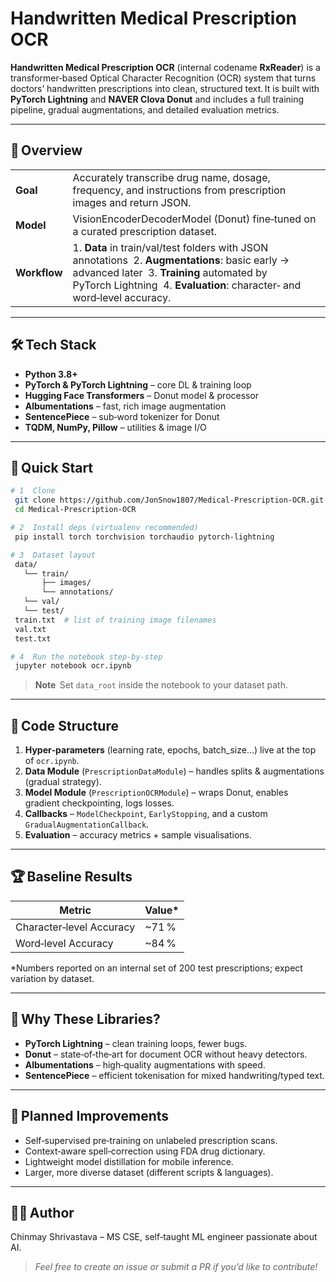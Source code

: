 # Handwritten Medical Prescription OCR

**Handwritten Medical Prescription OCR** (internal codename **RxReader**) is a transformer‑based Optical Character Recognition (OCR) system that turns doctors’ handwritten prescriptions into clean, structured text. It is built with **PyTorch Lightning** and **NAVER Clova Donut** and includes a full training pipeline, gradual augmentations, and detailed evaluation metrics.

---

## 🚀 Overview

| | |
|---|---|
| **Goal** | Accurately transcribe drug name, dosage, frequency, and instructions from prescription images and return JSON. |
| **Model** | VisionEncoderDecoderModel (Donut) fine‑tuned on a curated prescription dataset. |
| **Workflow** | 1. **Data** in train/val/test folders with JSON annotations  2. **Augmentations**: basic early → advanced later  3. **Training** automated by PyTorch Lightning  4. **Evaluation**: character‑ and word‑level accuracy. |

---

## 🛠️ Tech Stack
* **Python 3.8+**  
* **PyTorch & PyTorch Lightning** – core DL & training loop  
* **Hugging Face Transformers** – Donut model & processor  
* **Albumentations** – fast, rich image augmentation  
* **SentencePiece** – sub‑word tokenizer for Donut  
* **TQDM, NumPy, Pillow** – utilities & image I/O

---

## 🔧 Quick Start
```bash
# 1  Clone
 git clone https://github.com/JonSnow1807/Medical-Prescription-OCR.git
 cd Medical-Prescription-OCR

# 2  Install deps (virtualenv recommended)
 pip install torch torchvision torchaudio pytorch-lightning              transformers sentencepiece Pillow albumentations[imgaug]

# 3  Dataset layout
 data/
   └── train/
       ├── images/
       └── annotations/
   └── val/
   └── test/
 train.txt  # list of training image filenames
 val.txt
 test.txt

# 4  Run the notebook step‑by‑step
 jupyter notebook ocr.ipynb
```

> **Note**  Set `data_root` inside the notebook to your dataset path.

---

## 📌 Code Structure
1. **Hyper‑parameters** (learning rate, epochs, batch_size…) live at the top of `ocr.ipynb`.  
2. **Data Module** (`PrescriptionDataModule`) – handles splits & augmentations (gradual strategy).  
3. **Model Module** (`PrescriptionOCRModule`) – wraps Donut, enables gradient checkpointing, logs losses.  
4. **Callbacks** – `ModelCheckpoint`, `EarlyStopping`, and a custom `GradualAugmentationCallback`.  
5. **Evaluation** – accuracy metrics + sample visualisations.

---

## 🏆 Baseline Results
| Metric | Value* |
|---|---|
| Character‑level Accuracy | ~71 % |
| Word‑level Accuracy | ~84 % |

*Numbers reported on an internal set of 200 test prescriptions; expect variation by dataset.

---

## 🤖 Why These Libraries?
* **PyTorch Lightning** – clean training loops, fewer bugs.  
* **Donut** – state‑of‑the‑art for document OCR without heavy detectors.  
* **Albumentations** – high‑quality augmentations with speed.  
* **SentencePiece** – efficient tokenisation for mixed handwriting/typed text.

---

## 🎯 Planned Improvements
* Self‑supervised pre‑training on unlabeled prescription scans.
* Context‑aware spell‑correction using FDA drug dictionary.
* Lightweight model distillation for mobile inference.
* Larger, more diverse dataset (different scripts & languages).

---

## 🙋‍♂️ Author
Chinmay Shrivastava – MS CSE, self‑taught ML engineer passionate about AI.

> *Feel free to create an issue or submit a PR if you’d like to contribute!*
